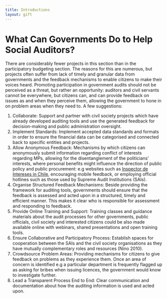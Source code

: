 ```yaml
---
title: Introductions
layout: gift
---
```



# What Can Governments Do to Help Social Auditors?

There are considerably fewer projects in this section than in the participatory budgeting section. The reasons for this are numerous, but projects often suffer from lack of timely and granular data from governments and the feedback mechanisms to enable citizens to make their voices heard. Promoting participation in government audits should not be perceived as a threat, but rather an opportunity: auditors and civil servants cannot be everywhere, but citizens can, and can provide feedback on issues as and when they perceive them, allowing the government to hone in on problem areas when they need to. A few suggestions:


1. Collaborate: Support and partner with civil society projects which have already developed auditing tools and use the generated feedback for decision-making and public administration oversight.
2. Implement Standards: Implement accepted data standards and formats in order to ensure the financial data can be categorised and connected back to specific entities and projects.
3. Allow Anonymous Feedback: Mechanisms by which citizens can anonymously submit information regarding conflict of interests regarding MPs, allowing for the disentanglement of the politicians’ interests, where personal benefits might influence the direction of public policy and public procurement: e.g websites such as [Inspector de Intereses in Chile](http://www.inspectordeintereses.cl/), encouraging mobile feedback, or employing official hotlines such as those used by Supreme Audit Institutions (SAIs). 
4. Organise Structured Feedback Mechanisms: Beside providing the framework for auditing tools, governments should ensure that the feedback is assessed and acted upon in a structured, timely and efficient manner. This makes it clear who is responsible for assessment and responding to feedback.
5. Provide Online Training and Support: Training classes and guidance materials about the audit processes for other governments, public officials, civil society and interested citizens could be also made available online with webinars, shared presentations and open training tools.
6. Ensure Collaborative and Participatory Process: Establish spaces for cooperation between the SAIs and the civil society organisations as they have mutually complementary roles and resources (Nino 2010).
7. Crowdsource Problem Areas: Providing mechanisms for citizens to give feedback on problems as they experience them. Once an area of concern is identified e.g a particular department is  frequently flagged up as asking for bribes when issuing licences, the government would know to investigate further. 
8. Lead a Transparent Process End to End: Clear communication and documentation about how the auditing information is used and acted upon.